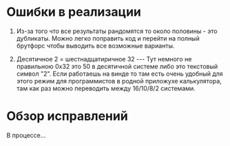 # Ошибки в реализации
1. Из-за того что все результаты рандомятся то около половины - это дубликаты. Можно легко поправить код и перейти на полный брутфорс чтобы выводить все возможные варианты.

2. Десятичное 2 = шестнадцатиричное 32 --- Тут немного не правильною 0x32 это 50 в десятичной системе либо это текстовый символ "2". Если работаешь на винде то там есть очень удобный для этого режим для программистов в родной приложухе калькулятора, там как раз можно переводить между 16/10/8/2 системами.

# Обзор исправлений
В процессе...
